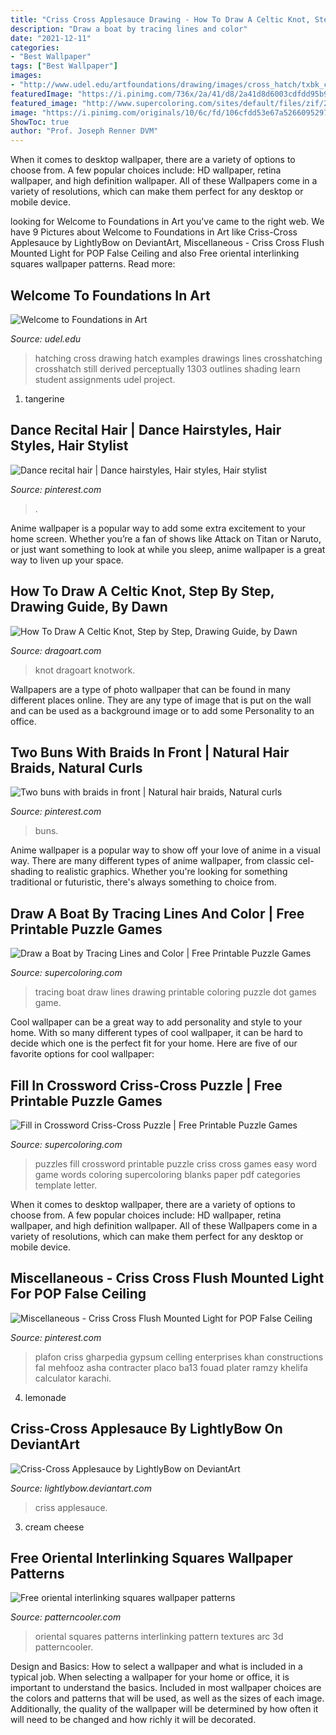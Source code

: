 ```yaml
---
title: "Criss Cross Applesauce Drawing - How To Draw A Celtic Knot, Step By Step, Drawing Guide, By Dawn"
description: "Draw a boat by tracing lines and color"
date: "2021-12-11"
categories:
- "Best Wallpaper"
tags: ["Best Wallpaper"]
images:
- "http://www.udel.edu/artfoundations/drawing/images/cross_hatch/txbk_crosshatch1.jpg"
featuredImage: "https://i.pinimg.com/736x/2a/41/d8/2a41d8d6003cdfdd95b9cf302bd19f35.jpg"
featured_image: "http://www.supercoloring.com/sites/default/files/zif/2017/01/fill-in-crossword-criss-cross-puzzle-puzzle-game.png"
image: "https://i.pinimg.com/originals/10/6c/fd/106cfdd53e67a5266095297cfa7e6caf.jpg"
ShowToc: true
author: "Prof. Joseph Renner DVM"
---
```



When it comes to desktop wallpaper, there are a variety of options to choose from. A few popular choices include: HD wallpaper, retina wallpaper, and high definition wallpaper. All of these Wallpapers come in a variety of resolutions, which can make them perfect for any desktop or mobile device. 

	

		
looking for Welcome to Foundations in Art you've came to the right web. We have 9 Pictures about Welcome to Foundations in Art like Criss-Cross Applesauce by LightlyBow on DeviantArt, Miscellaneous - Criss Cross Flush Mounted Light for POP False Ceiling and also Free oriental interlinking squares wallpaper patterns. Read more:
		
    
## Welcome To Foundations In Art

<img loading=lazy src="http://www.udel.edu/artfoundations/drawing/images/cross_hatch/txbk_crosshatch1.jpg" onerror="this.onerror=null;this.src='https://tse4.mm.bing.net/th?id=OIP.ylInafQMAY5i_3GSn8BHZAHaGm&amp;pid=15.1';" alt="Welcome to Foundations in Art">

_Source: udel.edu_

>hatching cross drawing hatch examples drawings lines crosshatching crosshatch still derived perceptually 1303 outlines shading learn student assignments udel project. 

	

1. tangerine 

    
## Dance Recital Hair | Dance Hairstyles, Hair Styles, Hair Stylist

<img loading=lazy src="https://i.pinimg.com/originals/10/6c/fd/106cfdd53e67a5266095297cfa7e6caf.jpg" onerror="this.onerror=null;this.src='https://tse4.mm.bing.net/th?id=OIP.uTpiH6k6yFK9j7rHw-f6CAHaJ4&amp;pid=15.1';" alt="Dance recital hair | Dance hairstyles, Hair styles, Hair stylist">

_Source: pinterest.com_

>. 

	

Anime wallpaper is a popular way to add some extra excitement to your home screen. Whether you’re a fan of shows like Attack on Titan or Naruto, or just want something to look at while you sleep, anime wallpaper is a great way to liven up your space.

    
## How To Draw A Celtic Knot, Step By Step, Drawing Guide, By Dawn

<img loading=lazy src="https://assets.dragoart.com/images/7354_501/how-to-draw-a-celtic-knot_5e4c8b6a878162.56009469_30868_3_4.jpg" onerror="this.onerror=null;this.src='https://tse1.mm.bing.net/th?id=OIP.cNUbs5faACS0Ce2WpXcneAHaGh&amp;pid=15.1';" alt="How To Draw A Celtic Knot, Step by Step, Drawing Guide, by Dawn">

_Source: dragoart.com_

>knot dragoart knotwork. 

	



Wallpapers are a type of photo wallpaper that can be found in many different places online. They are any type of image that is put on the wall and can be used as a background image or to add some Personality to an office.

    
## Two Buns With Braids In Front | Natural Hair Braids, Natural Curls

<img loading=lazy src="https://i.pinimg.com/736x/2a/41/d8/2a41d8d6003cdfdd95b9cf302bd19f35.jpg" onerror="this.onerror=null;this.src='https://tse3.mm.bing.net/th?id=OIP.MZ_mBBIZZ7IffbV-uXQh-wHaIw&amp;pid=15.1';" alt="Two buns with braids in front | Natural hair braids, Natural curls">

_Source: pinterest.com_

>buns. 

	

Anime wallpaper is a popular way to show off your love of anime in a visual way. There are many different types of anime wallpaper, from classic cel-shading to realistic graphics. Whether you're looking for something traditional or futuristic, there's always something to choice from.

    
## Draw A Boat By Tracing Lines And Color | Free Printable Puzzle Games

<img loading=lazy src="http://www.supercoloring.com/sites/default/files/styles/coloring_medium/public/zif/2017/01/draw-boat-by-tracing-lines-and-color-puzzle-game.png" onerror="this.onerror=null;this.src='https://tse3.mm.bing.net/th?id=OIP.IiayD8mNFM-c8ieXAEe_agHaHa&amp;pid=15.1';" alt="Draw a Boat by Tracing Lines and Color | Free Printable Puzzle Games">

_Source: supercoloring.com_

>tracing boat draw lines drawing printable coloring puzzle dot games game. 

	

Cool wallpaper can be a great way to add personality and style to your home. With so many different types of cool wallpaper, it can be hard to decide which one is the perfect fit for your home. Here are five of our favorite options for cool wallpaper: 

    
## Fill In Crossword Criss-Cross Puzzle | Free Printable Puzzle Games

<img loading=lazy src="http://www.supercoloring.com/sites/default/files/zif/2017/01/fill-in-crossword-criss-cross-puzzle-puzzle-game.png" onerror="this.onerror=null;this.src='https://tse4.mm.bing.net/th?id=OIP.VHupz_L0BeU_AHB01yK3qgHaKe&amp;pid=15.1';" alt="Fill in Crossword Criss-Cross Puzzle | Free Printable Puzzle Games">

_Source: supercoloring.com_

>puzzles fill crossword printable puzzle criss cross games easy word game words coloring supercoloring blanks paper pdf categories template letter. 

	

When it comes to desktop wallpaper, there are a variety of options to choose from. A few popular choices include: HD wallpaper, retina wallpaper, and high definition wallpaper. All of these Wallpapers come in a variety of resolutions, which can make them perfect for any desktop or mobile device. 

    
## Miscellaneous - Criss Cross Flush Mounted Light For POP False Ceiling

<img loading=lazy src="https://i.pinimg.com/736x/00/a5/b2/00a5b22a1e29461c82c705f28d81458c.jpg" onerror="this.onerror=null;this.src='https://tse4.mm.bing.net/th?id=OIP.hUW02iHXL5E8A4hRU4HcowHaG1&amp;pid=15.1';" alt="Miscellaneous - Criss Cross Flush Mounted Light for POP False Ceiling">

_Source: pinterest.com_

>plafon criss gharpedia gypsum celling enterprises khan constructions fal mehfooz asha contracter placo ba13 fouad plater ramzy khelifa calculator karachi. 

	

4. lemonade 

    
## Criss-Cross Applesauce By LightlyBow On DeviantArt

<img loading=lazy src="https://orig00.deviantart.net/c443/f/2009/075/3/5/criss_cross_applesauce_by_lightlybow.jpg" onerror="this.onerror=null;this.src='https://tse4.mm.bing.net/th?id=OIP.afQk121NBfXBLUE-yqkbOwHaH4&amp;pid=15.1';" alt="Criss-Cross Applesauce by LightlyBow on DeviantArt">

_Source: lightlybow.deviantart.com_

>criss applesauce. 

	

3. cream cheese 

    
## Free Oriental Interlinking Squares Wallpaper Patterns

<img loading=lazy src="https://patterncooler.com/gen/index/w/oriental_interlinking_squares_pattern-1103.jpg" onerror="this.onerror=null;this.src='https://tse2.mm.bing.net/th?id=OIP.WnX-7TidOAk7Clu-vLXwKgHaE8&amp;pid=15.1';" alt="Free oriental interlinking squares wallpaper patterns">

_Source: patterncooler.com_

>oriental squares patterns interlinking pattern textures arc 3d patterncooler. 

	

Design and Basics: How to select a wallpaper and what is included in a typical job.
When selecting a wallpaper for your home or office, it is important to understand the basics. Included in most wallpaper choices are the colors and patterns that will be used, as well as the sizes of each image. Additionally, the quality of the wallpaper will be determined by how often it will need to be changed and how richly it will be decorated.

